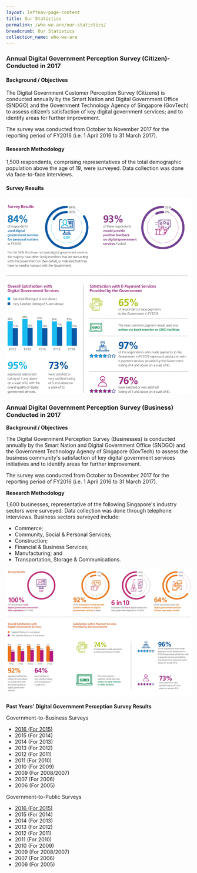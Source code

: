 ```yaml
---
layout: leftnav-page-content
title: Our Statistics
permalink: /who-we-are/our-statistics/
breadcrumb: Our Statistics
collection_name: who-we-are
---
```

### **Annual Digital Government Perception Survey (Citizen)- Conducted in 2017**

#### **Background / Objectives**
The Digital Government Customer Perception Survey (Citizens) is conducted annually by the Smart Nation and Digital Government Office (SNDGO) and the Government Technology Agency of Singapore (GovTech) to assess citizen’s satisfaction of key digital government services; and to identify areas for further improvement.

The survey was conducted from October to November 2017 for the reporting period of FY2016 (i.e. 1 April 2016 to 31 March 2017).

#### **Research Methodology**

1,500 respondents, comprising representatives of the total demographic population above the age of 19, were surveyed. Data collection was done via face-to-face interviews.
#### **Survey Results**

![Digital Government Perception Survey 2017 Citizens ](/images/our-statistics/Digital-Government-Perception2017-Citizens.jpg)

### **Annual Digital Government Perception Survey (Business) Conducted in 2017**

**Background / Objectives**

The Digital Government Perception Survey (Businesses) is conducted annually by the Smart Nation and Digital Government Office (SNDGO) and the Government Technology Agency of Singapore (GovTech) to assess the business community's satisfaction of key digital government services initiatives and to identify areas for further improvement.

The survey was conducted from October to December 2017 for the reporting period of FY2016 (i.e. 1 April 2016 to 31 March 2017).

**Research Methodology**

1,600 businesses, representative of the following Singapore's industry sectors were surveyed.  Data collection was done through telephone interviews. Business sectors surveyed include:
- Commerce;
- Community, Social & Personal Services;
- Construction;
- Financial & Business Services;
- Manufacturing; and
- Transportation, Storage & Communications.


![Digital Government Perception Survey 2017 Business ](/images/our-statistics/Digital-Government-Perception2017-Business.jpg)


**Past Years' Digital Government Perception Survey Results**

Government-to-Business Surveys

- [2016 (For 2015)](digital-government-perception-survey-citizen-2005)
- 2015 (For 2014)
- 2014 (For 2013)
- 2013 (For 2012)
- 2012 (For 2011)
- 2011 (For 2010)
- 2010 (For 2009)
- 2009 (For 2008/2007)
- 2007 (For 2006)
- 2006 (For 2005)


Government-to-Public Surveys

- [2016 (For 2015)](/digital-government-perception-survey-citizen-2005)
- 2015 (For 2014)
- 2014 (For 2013)
- 2013 (For 2012)
- 2012 (For 2011)
- 2011 (For 2010)
- 2010 (For 2009)
- 2009 (For 2008/2007)
- 2007 (For 2006)
- 2006 (For 2005)
